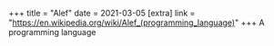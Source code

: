 +++
title = "Alef"
date = 2021-03-05
[extra]
link = "https://en.wikipedia.org/wiki/Alef_(programming_language)"
+++
A programming language

